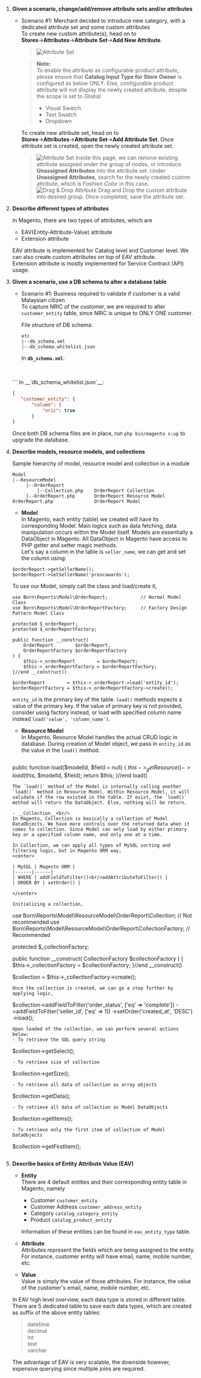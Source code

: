1. __Given a scenario, change/add/remove attribute sets and/or attributes__
   
   - Scenario #1: Merchant decided to introduce new category, with a dedicated attribute set and some custom attributes<br/>
     To create new custom attribute(s), head on to __Stores__→__Attributes__→__Attribute Set__→__Add New Attribute__. 
     >![Attribute Set](images/s3_attribute.png)
     
     > __Note:__<br/>
     > To enable the attribute as configurable product attribute, please ensure that __Catalog Input Type for Store Owner__ is configured as below ONLY. Else, configurable product attribute will not display the newly created attribute, despite the scope is set to _Global_.
     >- Visual Swatch
     >- Text Swatch
     >- Dropdown  
     
     To create new attribute set, head on to __Stores__→__Attributes__→__Attribute Set__→__Add Attribute Set__. Once attribute set is created, open the newly created attribute set.
     >![Attribute Set](images/s3_attribute_set.png)
     Inside this page, we can remove existing attribute assigned under the group of nodes, or introduce __Unassigned Attributes__ into the attribute set.
     Under __Unassigned Attributes__, search for the newly created custom attribute, which is _Fashion Color_ in this case.
     >![Drag & Drop Attribute](images/s3_dnd_attribute.png)
     Drag and Drop the custom attribute into desired group. Once completed, save the attribute set.

2. __Describe different types of attributes__
   
   In Magento, there are two types of attributes, which are
   - EAV(Entity-Attribute-Value) attribute
   - Extension attribute
   
   EAV attribute is implemented for Catalog level and Customer level. We can also create custom attributes on top of EAV attribute.<br/>
   Extension attribute is mostly implemented for Service Contract (API) usage.

3. __Given a scenario, use a DB schema to alter a database table__
   
   - Scenario #1: Business required to validate if customer is a valid Malaysian citizen<br/>
     To capture NRIC of the customer, we are required to alter `customer_entity` table, since NRIC is unique to ONLY ONE customer.<br/>

     File structure of DB schema:
     ```
     etc
     |--db_schema.xml
     |--db_schema_whitelist.json
     ```
     In __`db_schema.xml`__:

     ```xml
    <schema>
        <table name="customer_entity" resource="default" engine="innodb" comment="Customer Entity">
            <column xsi:type="text" name="nric" nullable="true" comment="NRIC"/>
        </table>
    </schema>
     ```
     In __`db_schema_whitelist.json`__:

     ```json
    {
        "customer_entity": {
            "column": {
                "nric": true
            }
    }
     ```

    Once both DB schema files are in place, run `php bin/magento s:up` to upgrade the database.
    
4. __Describe models, resource models, and collections__
   
   Sample hierarchy of model, resource model and collection in a module
   ```
   Model
   |--ResourceModel
        |--OrderReport
            |--Collection.php    OrderReport Collection
        |--OrderReport.php       OrderReport Resource Model
   OrderReport.php               OrderReport Model
   ```
   - __Model__<br/>
    In Magento, each entity (table) we created will have its corresponding Model. Main logics such as data fetching, data manipulation occurs within the Model itself. Models are essentially a DataObject in Magento. All DataObject in Magento have access to PHP getter and setter magic methods.<br/>
    Let's say a column in the table is `seller_name`, we can get and set the column using:
    ```
    $orderReport->getSellerName();
    $orderReport->setSellerName('proscawards');
    ```

    To use our Model, simply call the class and load/create it,
    ```
    use Born\Reports\Model\OrderReport;            // Normal Model Class
    use Born\Reports\Model\OrderReportFactory;     // Factory Design Pattern Model Class

    protected $_orderReport;
    protected $_orderReportFactory;

    public function __construct(
        OrderReport        $orderReport,
        OrderReportFactory $orderReportFactory
    ) {
        $this->_orderReport        = $orderReport;
        $this->_orderReportFactory = $orderReportFactory;
    }//end __construct()

    $orderReport        = $this->_orderReport->load('entity_id');
    $orderReportFactory = $this->_orderReportFactory->create();
    ```
    `entity_id` is the primary key of the table. `load()` methods expects a value of the primary key. If the value of primary key is not provided, consider using factory instead, or load with specified column name instead `load('value', 'column_name')`.

   - __Resource Model__<br/>
     In Magento, Resource Model handles the actual CRUD logic in database. During creation of Model object, we pass in `entity_id` as the value in the `load()` method. 
     ```
    public function load($modelId, $field = null)
    {
        $this->_getResource()->load($this, $modelId, $field);
        return $this;
    }//end load()
     ```
     The `load()` method of the Model is internally calling another `load()` method in Resource Model. Within Resource Model, it will validate if the row existed in the table. If exist, the `load()` method will return the DataObject. Else, nothing will be return.

   - __Collection__<br/>
    In Magento, Collection is basically a collection of Model DataObjects. We have more controls over the returned data when it comes to collection. Since Model can only load by either primary key or a specified column name, and only one at a time.

    In Collection, we can apply all types of MySQL sorting and filtering logic, but in Magento ORM way,
    <center>

    | MySQL | Magento ORM |
    |------|------|
    | WHERE | addFieldToFilter()<br/>addAttributeToFilter() |
    | ORDER BY | setOrder() |

    </center>

    Initializing a collection,
    ```
    use Born\Reports\Model\ResourceModel\OrderReport\Collection;        // Not recommended
    use Born\Reports\Model\ResourceModel\OrderReport\CollectionFactory; // Recommended

    protected $_collectionFactory;

    public function __construct(
        CollectionFactory $collectionFactory
    ) {
        $this->_collectionFactory = $collectionFactory;
    }//end __construct()

    $collection = $this->_collectionFactory->create();
    ```
    Once the collection is created, we can go a step further by applying logic,
    ```
    $collection->addFieldToFilter('order_status', ['eq' => 'complete'])
        ->addFieldToFilter('seller_id', ['eq' => 1])
        ->setOrder('created_at', 'DESC')
        ->load();
    ```
    Upon loaded of the collection, we can perform several actions below:
    - To retrieve the SQL query string
    ```
    $collection->getSelect();
    ```
    - To retrieve size of collection
    ```
    $collection->getSize();
    ```
    - To retrieve all data of collection as array objects
    ```
    $collection->getData();
    ```
    - To retrieve all data of collection as Model DataObjects
    ```
    $collection->getItems();
    ```
    - To retrieve only the first item of collection of Model DataObjects
    ```
    $collection->getFirstItem();
    ```

5. __Describe basics of Entity Attribute Value (EAV)__
   
   - __Entity__<br/>
     There are 4 default entities and their corresponding entity table in Magento, namely 
     - Customer `customer_entity`
     - Customer Address `customer_address_entity`
     - Category `catalog_category_entity`
     - Product `catalog_product_entity`
     
     Information of these entities can be found in `eav_entity_type` table.

   - __Attribute__<br/>
     Attributes represent the fields which are being assigned to the entity. For instance, customer entity will have email, name, mobile number, etc.
   - __Value__<br/>
     Value is simply the value of those attributes. For instance, the value of the customer's email, name, mobile number, etc.
    
   In EAV high level overview, each data type is stored in different table. There are 5 dedicated table to save each data types, which are created as suffix of the above entity tables:
   >datetime<br/>
   >decimal<br/>
   >int<br/>
   >text<br/>
   >varchar

   The advantage of EAV is very scalable, the downside however, expensive querying since multiple joins are required.
